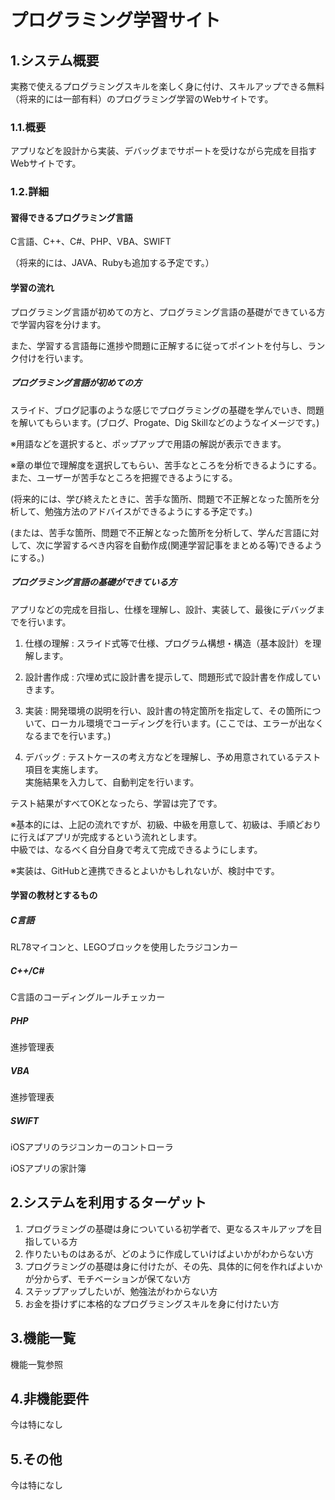 # プログラミング学習サイト
## 1.システム概要
実務で使えるプログラミングスキルを楽しく身に付け、スキルアップできる無料（将来的には一部有料）のプログラミング学習のWebサイトです。

### 1.1.概要
アプリなどを設計から実装、デバッグまでサポートを受けながら完成を目指すWebサイトです。

### 1.2.詳細
#### 習得できるプログラミング言語

C言語、C++、C#、PHP、VBA、SWIFT

（将来的には、JAVA、Rubyも追加する予定です。）

#### 学習の流れ
 
プログラミング言語が初めての方と、プログラミング言語の基礎ができている方で学習内容を分けます。

また、学習する言語毎に進捗や問題に正解するに従ってポイントを付与し、ランク付けを行います。

##### プログラミング言語が初めての方

スライド、ブログ記事のような感じでプログラミングの基礎を学んでいき、問題を解いてもらいます。(ブログ、Progate、Dig Skillなどのようなイメージです。)

※用語などを選択すると、ポップアップで用語の解説が表示できます。

※章の単位で理解度を選択してもらい、苦手なところを分析できるようにする。また、ユーザーが苦手なところを把握できるようにする。

(将来的には、学び終えたときに、苦手な箇所、問題で不正解となった箇所を分析して、勉強方法のアドバイスができるようにする予定です。)

(または、苦手な箇所、問題で不正解となった箇所を分析して、学んだ言語に対して、次に学習するべき内容を自動作成(関連学習記事をまとめる等)できるようにする。)

##### プログラミング言語の基礎ができている方
 
アプリなどの完成を目指し、仕様を理解し、設計、実装して、最後にデバッグまでを行います。

1. 仕様の理解 : スライド式等で仕様、プログラム構想・構造（基本設計）を理解します。

1. 設計書作成 : 穴埋め式に設計書を提示して、問題形式で設計書を作成していきます。

1. 実装 : 開発環境の説明を行い、設計書の特定箇所を指定して、その箇所について、ローカル環境でコーディングを行います。(ここでは、エラーが出なくなるまでを行います。)

1. デバッグ : テストケースの考え方などを理解し、予め用意されているテスト項目を実施します。<br>実施結果を入力して、自動判定を行います。

テスト結果がすべてOKとなったら、学習は完了です。

※基本的には、上記の流れですが、初級、中級を用意して、初級は、手順どおりに行えばアプリが完成するという流れとします。<br>中級では、なるべく自分自身で考えて完成できるようにします。

※実装は、GitHubと連携できるとよいかもしれないが、検討中です。

#### 学習の教材とするもの

##### C言語		

RL78マイコンと、LEGOブロックを使用したラジコンカー	

##### C++/C#		

C言語のコーディングルールチェッカー	

##### PHP		

進捗管理表

##### VBA		
進捗管理表	

##### SWIFT		

iOSアプリのラジコンカーのコントローラ	

iOSアプリの家計簿

## 2.システムを利用するターゲット
1. プログラミングの基礎は身についている初学者で、更なるスキルアップを目指している方
1. 作りたいものはあるが、どのように作成していけばよいかがわからない方
1. プログラミングの基礎は身に付けたが、その先、具体的に何を作ればよいかが分からず、モチベーションが保てない方
1. ステップアップしたいが、勉強法がわからない方
1. お金を掛けずに本格的なプログラミングスキルを身に付けたい方

## 3.機能一覧
機能一覧参照

## 4.非機能要件
今は特になし

## 5.その他
今は特になし
